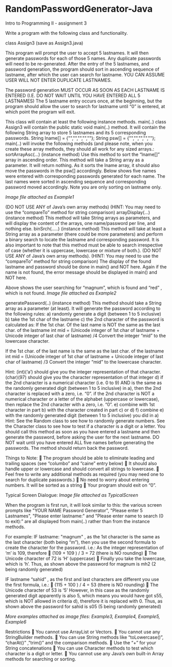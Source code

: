 # RandomPasswordGenerator-Java
Intro to Programming II - assignment 3

Write a program with the following class and functionality.

class Assign3 (save as Assign3.java)

This program will prompt the user to accept 5 lastnames. It will then generate passwords for each of those 5 names. Any duplicate passwords will need to be re-generated. After the entry of the 5 lastnames, and password generation, the program should sort in ascending sequence of lastname, after which the user can search for lastname. YOU CAN ASSUME USER WILL NOT ENTER DUPLICATE LASTNAMES.

The password generation MUST OCCUR AS SOON AS EACH LASTNAME IS ENTERED (I.E. DO NOT WAIT UNTIL YOU HAVE ENTERED ALL 5 LASTNAMES)
The 5 lastname entry occurs once, at the beginning, but the program should allow the user to search for lastname until “0” is entered, at which point the program will exit.

This class will contain at least the following instance methods.
main(..)
class Assign3 will contain the public static void main(..) method. It will contain the following String array to store 5 lastnames and its 5 corresponding passwords.
String lname[] = {"","","","",""};
String psw[] = {"","","","",""};
main(..) will invoke the following methods (and please note, when you create these array methods, they should all work for any sized arrays.:
sortArrayAsc(…) (instance method)
Use this method to sort the “lname[]” array in ascending order. This method will take a String array as a parameter. It will return nothing. As it sorts the lname array, it should also move the passwords in the psw[] accordingly. Below shows five names were entered with corresponding passwords generated for each name. The last names were sorted in ascending sequence and corresponding password moved accordingly. Note you are only sorting on lastname only.

*Image file attached as Example1*

(DO NOT USE ANY of Java’s own array methods)
(HINT: You may need to use the “compareTo” method for string comparison)
arrayDisplay(...) (instance method)
This method will take String arrays as parameters, and will display the content of the arrays, one name/password per line, and nothing else.
binSrch(…..) (instance method)
This method will take at least a String array as a parameter (there could be more parameters) and perform a binary search to locate the lastname and corresponding password. It is also important to note that this method must be able to search irrespective of case (whether it is uppercase, lowercase or mixture of both.). (DO NOT USE ANY of Java’s own array methods).
(HINT: You may need to use the “compareTo” method for string comparison)
The display of the found lastname and password should be done in main() and NOT here. Again if the name is not found, the error message should be displayed in main() and NOT here.

Above shows the user searching for “magnum”, which is found and “red” , which is not found. *Image file attached as Example2*

generatePassword(..) (instance method)
This method should take a String array as a parameter (at least). It will generate the password according to the following rules:
a) randomly generate a digit (between 1 to 5 inclusive)
b) take the 1st char of the lastname
c) the 2nd character of the password is calculated as:
If the 1st char. Of the last name is NOT the same as the last char. of the lastname
int mid = (Unicode integer of 1st char of lastname + Unicode integer of last char of lastname) /4
Convert the integer “mid” to the lowercase character.

If the 1st char. of the last name is the same as the last char. of the lastname
int mid = (Unicode integer of 1st char of lastname + Unicode integer of last char of lastname) /3
Convert the integer “mid” to the lowercase character.

Hint: (int)(‘a’) should give you the integer representation of that character.
(char)(97) should give you the character representation of that integer
d) if the 2nd character is a numerical character (i.e. 0 to 9) AND is the same as the randomly generated digit (between 1 to 5 inclusive) in a), then the 2nd character is replaced with a zero, i.e. “0”.
if the 2nd character is NOT a numerical character or a letter of the alphabet (uppercase or lowercase), then replace the 2nd character with a zero, i.e. “0”.
e) combine with 1st character in part b) with the character created in part c) or d)
f) combine e) with the randomly generated digit (between 1 to 5 inclusive) you did in a)
Hint: See the Random class to see how to randomly generate numbers.
See the Character class to see how to test if a character is a digit or a letter.
You should call this method as soon as you have entered a lastname and then generate the password, before asking the user for the next lastname. DO NOT wait until you have entered ALL five names before generating the passwords.
The method should return back the password.

Things to Note:
 The program should be able to eliminate leading and trailing spaces (see “columbo” and “caine” entry below)
 It should also handle upper or lowercase and should convert all strings to lowercase.
 Feel free to write any additional methods as required (you may need one to search for duplicate passwords.)
 No need to worry about entering numbers. It will be sorted as a string
 Your program should exit on “0”.

Typical Screen Dialogue: *Image file attached as TypicalScreen*

When the program is first run, it will look similar to this: the various screen prompts like "YOUR NAME Password Generator", "Please enter 5 Lastnames", "Please enter lastname:" and "Please enter name to search (0 to exit):” are all displayed from main(..) rather than from the instance methods.

For example: 
IF lastname: "magnum" , as the 1st character is the same as the last character (both being “m”), then you use the second formula to create the character for the password.
i.e.:
As the integer representation of ‘m’ is 109, therefore
 (109 + 109 ) / 3 = 72 (there is NO rounding)
 The Unicode character of 72 is ‘H’ (uppercase)
 Finally you take the lowercase, which is ‘h’.
Thus, as shown above the password for magnum is mh2 (2 being randomly generated)

IF lastname “sahid” , as the first and last characters are different you use the first formula, i.e.:
 (115 + 100 ) / 4 = 53 (there is NO rounding)
 The Unicode character of 53 is ‘5’
However, in this case as the randomly generated digit apparently is also 5, which means you would have got s55, which is NOT allowed in criteria d), therefore it is replaced with 0.
Thus, as shown above the password for sahid is s05 (5 being randomly generated)

*More examples attached as image files: Example3, Example4, Example5, Example6*

Restrictions
 You cannot use ArrayList or Vectors.
 You cannot use any StringBuilder methods.
 You can use String methods like “toLowercase()”, “charAt()” ,”trim()” and the comparison methods.
 Use the “+” for your String concatenations
 You can use Character methods to test which character is a digit or letter.
 You cannot use any Java’s own built-in Array methods for searching or sorting.
